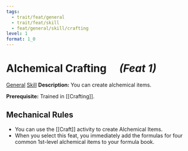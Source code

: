 ```yaml
---
tags:
  - trait/feat/general
  - trait/feat/skill
  - feat/general/skill/crafting
level: 1
format: 1_0
---
```

# Alchemical Crafting &emsp;*(Feat 1)*

[General](General.md "Feat Trait") [Skill](Skill.md "Feat Trait") 
**Description:** You can create alchemical items. 

**Prerequisite:** Trained in [[Crafting]].

## Mechanical Rules

- You can use the [[Craft]] activity to create Alchemical Items.
- When you select this feat, you immediately add the formulas for four common 1st-level alchemical items to your formula book.
